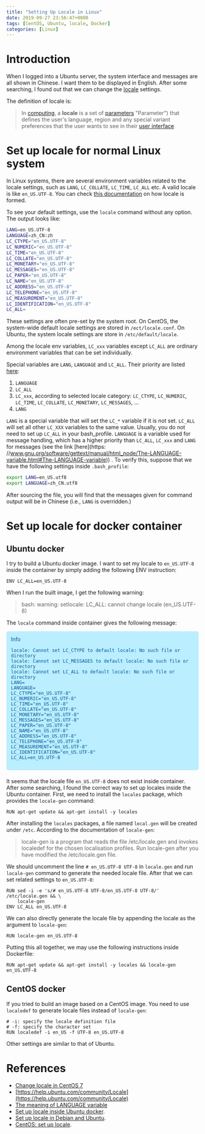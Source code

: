 ```yaml
---
title: "Setting Up Locale in Linux"
date: 2019-09-27 23:56:47+0800
tags: [CentOS, Ubuntu, locale, Docker]
categories: [Linux]
---
```


# Introduction #

When I logged into a Ubuntu server, the system interface and messages are all
shown in Chinese. I want them to be displayed in English. After some searching,
I found out that we can change the [locale](https://en.wikipedia.org/wiki/Locale_(computer_software)) settings.

<!--more-->

The definition of locale is:

> In [computing](https://en.wikipedia.org/wiki/Computing "Computing"), a
> **locale** is a set of [parameters](https://en.wikipedia.org/wiki/Parameter)
> "Parameter") that defines the user's language, region and any special variant
> preferences that the user wants to see in their [user interface](https://en.wikipedia.org/wiki/User_interface)

# Set up locale for normal Linux system

In Linux systems, there are several environment variables related to the locale
settings, such as `LANG`, `LC_COLLATE`, `LC_TIME`, `LC_ALL` etc. A valid locale
is like `en_US.UTF-8`. You can check
[this documentation](https://wiki.archlinux.org/index.php/locale#Generating_locales)
on how locale is formed.

To see your default settings, use the `locale` command without any option. The
output looks like:

```bash
LANG=en_US.UTF-8
LANGUAGE=zh_CN:zh
LC_CTYPE="en_US.UTF-8"
LC_NUMERIC="en_US.UTF-8"
LC_TIME="en_US.UTF-8"
LC_COLLATE="en_US.UTF-8"
LC_MONETARY="en_US.UTF-8"
LC_MESSAGES="en_US.UTF-8"
LC_PAPER="en_US.UTF-8"
LC_NAME="en_US.UTF-8"
LC_ADDRESS="en_US.UTF-8"
LC_TELEPHONE="en_US.UTF-8"
LC_MEASUREMENT="en_US.UTF-8"
LC_IDENTIFICATION="en_US.UTF-8"
LC_ALL=
```

These settings are often pre-set by the system root. On CentOS, the system-wide
default locale settings are stored in `/ect/locale.conf`. On Ubuntu, the system
locale settings are store in `/etc/default/locale`.

Among the locale env variables, `LC_xxx` variables except `LC_ALL` are ordinary
environment variables that can be set individually.

Special variables are `LANG`, `LANGUAGE` and `LC_ALL`. Their priority are
listed [here](https://www.gnu.org/software/gettext/manual/html_node/Locale-Environment-Variables.html#Locale-Environment-Variables):

1. `LANGUAGE`
2. `LC_ALL`
3. `LC_xxx`, according to selected locale category:  `LC_CTYPE`,  `LC_NUMERIC`,  `LC_TIME`,  `LC_COLLATE`,  `LC_MONETARY`,  `LC_MESSAGES`, ...
4. `LANG`

`LANG` is a special variable that will set the `LC_*` variable if it is not
set. `LC_ALL` will set all other `LC_XXX` variables to the same value. Usually,
you do not need to set up `LC_ALL` in your bash_profile. `LANGUAGE` is a
variable used for message handling, which has a higher priority than `LC_ALL`,
`LC_xxx` and `LANG` for messages (see the link [here](https: //www.gnu.org/software/gettext/manual/html_node/The-LANGUAGE-variable.html#The-LANGUAGE-variable))
. To verify this, suppose that we have the following settings inside
`.bash_profile`:

```bash
export LANG=en_US.utf8
export LANGUAGE=zh_CN.utf8
```

After sourcing the file, you will find that the messages given for command
output will be in Chinese (i.e., `LANG` is overridden.)

# Set up locale for docker container #

## Ubuntu docker

I try to build a Ubuntu docker image. I want to set my locale to `en_US.UTF-8`
inside the container by simply adding the following ENV instruction:

```
ENV LC_ALL=en_US.UTF-8
```

When I run the built image, I get the following warning:

> bash: warning: setlocale: LC_ALL: cannot change locale (en_US.UTF-8)

The `locale` command inside container gives the following message:

<style type="text/css">
@import url('//maxcdn.bootstrapcdn.com/font-awesome/4.2.0/css/font-awesome.min.css');

.info-msg {
    color: #059;
    background-color: #BEF;
    margin: 5px 0;
    margin-bottom: 20px;
    padding: 10px;
    border-radius: 5px 5px 5px 5px;
    border: 2px solid transparent;
    border-color: transparent;
}
</style>

<div class="info-msg">
    <i class="fa fa-info-circle"></i> Info</br>

    locale: Cannot set LC_CTYPE to default locale: No such file or directory
    locale: Cannot set LC_MESSAGES to default locale: No such file or directory
    locale: Cannot set LC_ALL to default locale: No such file or directory
    LANG=
    LANGUAGE=
    LC_CTYPE="en_US.UTF-8"
    LC_NUMERIC="en_US.UTF-8"
    LC_TIME="en_US.UTF-8"
    LC_COLLATE="en_US.UTF-8"
    LC_MONETARY="en_US.UTF-8"
    LC_MESSAGES="en_US.UTF-8"
    LC_PAPER="en_US.UTF-8"
    LC_NAME="en_US.UTF-8"
    LC_ADDRESS="en_US.UTF-8"
    LC_TELEPHONE="en_US.UTF-8"
    LC_MEASUREMENT="en_US.UTF-8"
    LC_IDENTIFICATION="en_US.UTF-8"
    LC_ALL=en_US.UTF-8
</div>

It seems that the locale file `en_US.UTF-8` does not exist inside container.
After some searching, I found the correct way to set up locales inside the
Ubuntu container. First, we need to install the `locales` package, which
provides the `locale-gen` command:

```
RUN apt-get update && apt-get install -y locales
```

After installing the `locales` packages, a file named `local.gen` will be
created under `/etc`. According to the documentation of `locale-gen`:

> locale-gen is a program that reads the file /etc/locale.gen and invokes
> localedef for the chosen localisation profiles.  Run locale-gen after you
> have modified the /etc/locale.gen file.

We should uncomment the line `# en_US.UTF-8 UTF-8` in `locale.gen` and run
`locale-gen` command to generate the needed locale file. After that we can set
related settings to `en_US.UTF-8`:

```
RUN sed -i -e 's/# en_US.UTF-8 UTF-8/en_US.UTF-8 UTF-8/' /etc/locale.gen && \
    locale-gen
ENV LC_ALL en_US.UTF-8
```

We can also directly generate the locale file by appending the locale as the
argument to `locale-gen`:

```
RUN locale-gen en_US.UTF-8
```

Putting this all together, we may use the following instructions inside
Dockerfile:

```
RUN apt-get update && apt-get install -y locales && locale-gen en_US.UTF-8
```

## CentOS docker

If you tried to build an image based on a CentOS image. You need to use
`localedef` to generate locale files instead of `locale-gen`:

```
# -i: specify the locale definition file
# -f: specify the character set
RUN localedef -i en_US -f UTF-8 en_US.UTF-8
```

Other settings are similar to that of Ubuntu.

# References

+ [Change locale in CentOS 7](https://www.osetc.com/en/centos-7-rhel-7-change-the-system-locale.html)
+ [https://help.ubuntu.com/community/Locale](https://help.ubuntu.com/community/Locale)
+ [The meaning of LANGUAGE variable](https://superuser.com/q/412288/736190)
+ [Set up locale inside Ubuntu docker](https://stackoverflow.com/a/28406007/6064933).
+ [Set up locale in Debian and Ubuntu](https://unix.stackexchange.com/a/247019/221410).
+ [CentOS: set up locale](https://unix.stackexchange.com/q/140299/221410).
